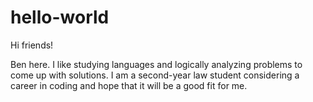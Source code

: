 # hello-world

Hi friends!

Ben here. I like studying languages and logically analyzing problems to come up with solutions.
I am a second-year law student considering a career in coding and hope that it will be a good fit for me.
